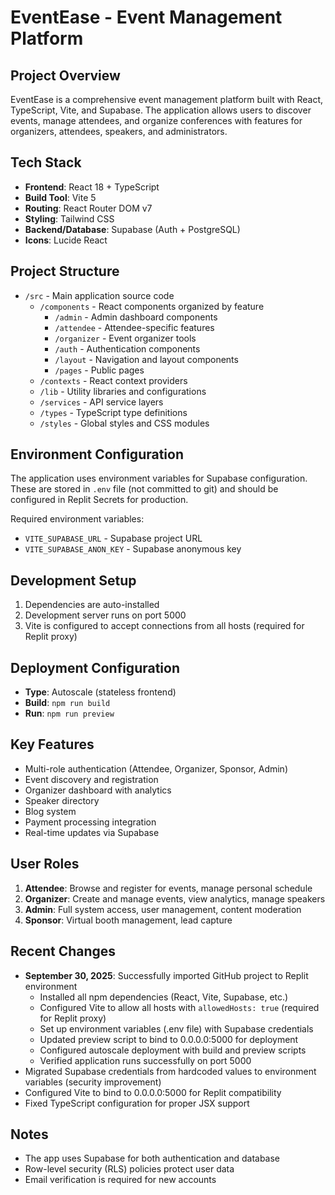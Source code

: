 # EventEase - Event Management Platform

## Project Overview
EventEase is a comprehensive event management platform built with React, TypeScript, Vite, and Supabase. The application allows users to discover events, manage attendees, and organize conferences with features for organizers, attendees, speakers, and administrators.

## Tech Stack
- **Frontend**: React 18 + TypeScript
- **Build Tool**: Vite 5
- **Routing**: React Router DOM v7
- **Styling**: Tailwind CSS
- **Backend/Database**: Supabase (Auth + PostgreSQL)
- **Icons**: Lucide React

## Project Structure
- `/src` - Main application source code
  - `/components` - React components organized by feature
    - `/admin` - Admin dashboard components
    - `/attendee` - Attendee-specific features
    - `/organizer` - Event organizer tools
    - `/auth` - Authentication components
    - `/layout` - Navigation and layout components
    - `/pages` - Public pages
  - `/contexts` - React context providers
  - `/lib` - Utility libraries and configurations
  - `/services` - API service layers
  - `/types` - TypeScript type definitions
  - `/styles` - Global styles and CSS modules

## Environment Configuration
The application uses environment variables for Supabase configuration. These are stored in `.env` file (not committed to git) and should be configured in Replit Secrets for production.

Required environment variables:
- `VITE_SUPABASE_URL` - Supabase project URL
- `VITE_SUPABASE_ANON_KEY` - Supabase anonymous key

## Development Setup
1. Dependencies are auto-installed
2. Development server runs on port 5000
3. Vite is configured to accept connections from all hosts (required for Replit proxy)

## Deployment Configuration
- **Type**: Autoscale (stateless frontend)
- **Build**: `npm run build`
- **Run**: `npm run preview`

## Key Features
- Multi-role authentication (Attendee, Organizer, Sponsor, Admin)
- Event discovery and registration
- Organizer dashboard with analytics
- Speaker directory
- Blog system
- Payment processing integration
- Real-time updates via Supabase

## User Roles
1. **Attendee**: Browse and register for events, manage personal schedule
2. **Organizer**: Create and manage events, view analytics, manage speakers
3. **Admin**: Full system access, user management, content moderation
4. **Sponsor**: Virtual booth management, lead capture

## Recent Changes
- **September 30, 2025**: Successfully imported GitHub project to Replit environment
  - Installed all npm dependencies (React, Vite, Supabase, etc.)
  - Configured Vite to allow all hosts with `allowedHosts: true` (required for Replit proxy)
  - Set up environment variables (.env file) with Supabase credentials
  - Updated preview script to bind to 0.0.0.0:5000 for deployment
  - Configured autoscale deployment with build and preview scripts
  - Verified application runs successfully on port 5000
- Migrated Supabase credentials from hardcoded values to environment variables (security improvement)
- Configured Vite to bind to 0.0.0.0:5000 for Replit compatibility
- Fixed TypeScript configuration for proper JSX support

## Notes
- The app uses Supabase for both authentication and database
- Row-level security (RLS) policies protect user data
- Email verification is required for new accounts
